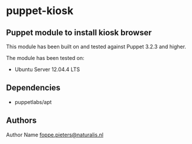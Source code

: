 puppet-kiosk
===================

Puppet module to install kiosk browser
--------------
This module has been built on and tested against Puppet 3.2.3 and higher.

The module has been tested on:
- Ubuntu Server 12.04.4 LTS

Dependencies
-------------
- puppetlabs/apt 

Authors
-------------
Author Name <foppe.pieters@naturalis.nl>